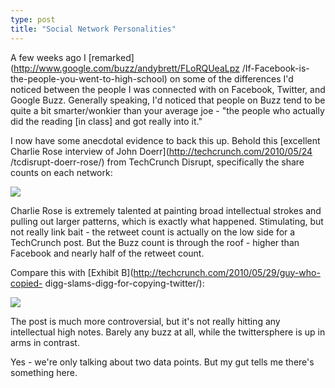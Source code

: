 ```yaml
---
type: post
title: "Social Network Personalities"
---
```

A few weeks ago I [remarked](http://www.google.com/buzz/andybrett/FLoRQUeaLpz
/If-Facebook-is-the-people-you-went-to-high-school) on some of the differences
I'd noticed between the people I was connected with on Facebook, Twitter, and
Google Buzz. Generally speaking, I'd noticed that people on Buzz tend to be
quite a bit smarter/wonkier than your average joe - "the people who actually
did the reading [in class] and got really into it."


I now have some anecdotal evidence to back this up. Behold this [excellent
Charlie Rose interview of John Doerr](http://techcrunch.com/2010/05/24
/tcdisrupt-doerr-rose/) from TechCrunch Disrupt, specifically the share counts
on each network:


![](http://www.andybrett.com/images/doerr.png)


Charlie Rose is extremely talented at painting broad intellectual strokes and
pulling out larger patterns, which is exactly what happened. Stimulating, but
not really link bait - the retweet count is actually on the low side for a
TechCrunch post. But the Buzz count is through the roof - higher than Facebook
and nearly half of the retweet count.


Compare this with [Exhibit B](http://techcrunch.com/2010/05/29/guy-who-copied-
digg-slams-digg-for-copying-twitter/):


![](http://www.andybrett.com/images/digg.png)


The post is much more controversial, but it's not really hitting any
intellectual high notes. Barely any buzz at all, while the twittersphere is up
in arms in contrast.


Yes - we're only talking about two data points. But my gut tells me there's
something here.
